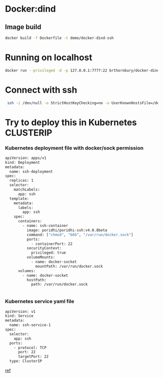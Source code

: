 # Docker:dind 



## Image build
```bash
docker build -f Dockerfile -t demo/docker-dind-ssh


```
# Running on localhost 
```bash
docker run --privileged -d -p 127.0.0.1:7777:22 brthornbury/docker-dind-sshd --storage-driver=overlay

```
# Connect with ssh 
```bash
 ssh -i /dev/null -o StrictHostKeyChecking=no -o UserKnownHostsFile=/dev/null -p 7777 root@127.0.0.1

```
# Try to deploy this in Kubernetes CLUSTERIP 
### Kubernetes deployment file with docker/sock permission
```bash
apiVersion: apps/v1
kind: Deployment
metadata:
  name: ssh-deployment
spec:
  replicas: 1
  selector:
    matchLabels:
      app: ssh
  template:
    metadata:
      labels:
        app: ssh
    spec:
      containers:
        - name: ssh-container
          image: poridhi/poridhi-ssh:v4.0.8beta
          command: ["chmod", "666", "/var/run/docker.sock"]
          ports:
            - containerPort: 22
          securityContext:
            privileged: true
          volumeMounts:
            - name: docker-socket
              mountPath: /var/run/docker.sock
      volumes:
        - name: docker-socket
          hostPath:
            path: /var/run/docker.sock
    
```
### Kubernetes service yaml file 
```bash
apiVersion: v1
kind: Service
metadata:
  name: ssh-service-1
spec:
  selector:
    app: ssh
  ports:
    - protocol: TCP
      port: 22
      targetPort: 22
  type: ClusterIP


```
[ref](https://github.com/brthor/docker-dind-sshd)

